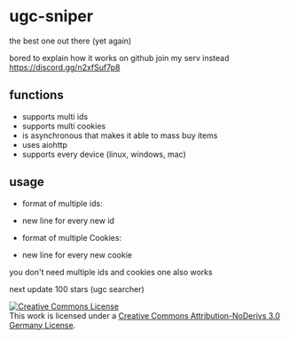 # ugc-sniper
the best one out there (yet again)

bored to explain how it works on github join my serv instead https://discord.gg/n2xfSuf7p8


## functions
- supports multi ids
- supports multi cookies
- is asynchronous that makes it able to mass buy items
- uses aiohttp
- supports every device (linux, windows, mac)

## usage
- format of multiple ids:  
- new line for every new id
   
- format of multiple Cookies:
- new line for every new cookie
                           
you don't need multiple ids and cookies one also works
                           
next update 100 stars (ugc searcher)

<a rel="license" href="http://creativecommons.org/licenses/by-nd/3.0/de/"><img alt="Creative Commons License" style="border-width:0" src="https://i.creativecommons.org/l/by-nd/3.0/de/88x31.png" /></a><br />This work is licensed under a <a rel="license" href="http://creativecommons.org/licenses/by-nd/3.0/de/">Creative Commons Attribution-NoDerivs 3.0 Germany License</a>.
